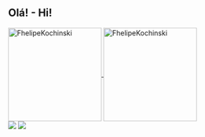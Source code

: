 ## Olá! - Hi!

<div>
 <a href="https://github.com/FhelipeKochinski">
  <img height="190em" align="center" src="https://github-readme-stats.vercel.app/api?username=FhelipeKochinski&show_icons=true&theme=dark&hide_border=true&locale=pt-br&icon_color=fa8b00" alt="FhelipeKochinski" />
  <img height="190em" align="center" src="https://github-readme-streak-stats.herokuapp.com/?user=FhelipeKochinski&theme=dark&hide_border=true&locale=pt-br" alt="FhelipeKochinski" />
 </a>
<div>

<div> 
  <a href = "mailto:contactmefhelipekochinski@gmail.com"><img src="https://img.shields.io/badge/-Gmail-%23333?style=for-the-badge&logo=gmail&logoColor=white" target="_blank"></a>
  <a href="https://www.linkedin.com/in/luiz-fhelipe-kochinski-sant-ana/" target="_blank"><img src="https://img.shields.io/badge/-LinkedIn-%230077B5?style=for-the-badge&logo=linkedin&logoColor=white" target="_blank"></a> 
</div>
